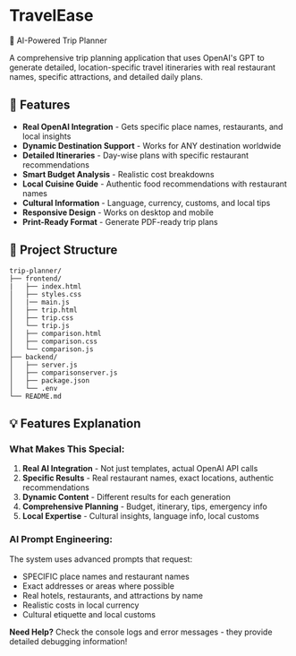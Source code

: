 # TravelEase

🤖 AI-Powered Trip Planner

A comprehensive trip planning application that uses OpenAI's GPT to generate detailed, location-specific travel itineraries with real restaurant names, specific attractions, and detailed daily plans.

## 🌟 Features

- **Real OpenAI Integration** - Gets specific place names, restaurants, and local insights
- **Dynamic Destination Support** - Works for ANY destination worldwide
- **Detailed Itineraries** - Day-wise plans with specific restaurant recommendations
- **Smart Budget Analysis** - Realistic cost breakdowns
- **Local Cuisine Guide** - Authentic food recommendations with restaurant names
- **Cultural Information** - Language, currency, customs, and local tips
- **Responsive Design** - Works on desktop and mobile
- **Print-Ready Format** - Generate PDF-ready trip plans

## 📁 Project Structure

```
trip-planner/
├── frontend/
|   ├── index.html     
│   ├── styles.css      
│   |── main.js 
│   ├── trip.html      
│   ├── trip.css       
│   └── trip.js        
│   ├── comparison.html      
│   ├── comparison.css       
│   └── comparison.js
├── backend/
│   ├── server.js
│   ├── comparisonserver.js    
│   ├── package.json   
│   └── .env           
└── README.md          
```

## 💡 Features Explanation

### What Makes This Special:

1. **Real AI Integration** - Not just templates, actual OpenAI API calls
2. **Specific Results** - Real restaurant names, exact locations, authentic recommendations
3. **Dynamic Content** - Different results for each generation
4. **Comprehensive Planning** - Budget, itinerary, tips, emergency info
5. **Local Expertise** - Cultural insights, language info, local customs

### AI Prompt Engineering:

The system uses advanced prompts that request:
- SPECIFIC place names and restaurant names
- Exact addresses or areas where possible
- Real hotels, restaurants, and attractions by name
- Realistic costs in local currency
- Cultural etiquette and local customs

**Need Help?** Check the console logs and error messages - they provide detailed debugging information!
